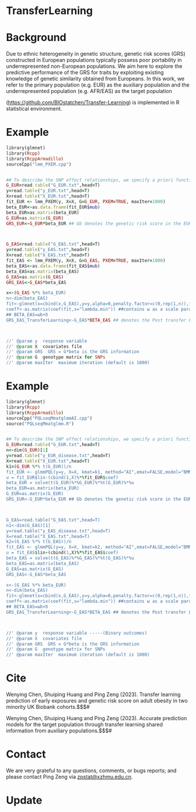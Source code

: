 # TransferLearning


# Background
Due to ethnic heterogeneity in genetic structure, genetic risk scores (GRS) constructed in European populations typically possess poor portability in underrepresented non-European populations. We aim here to explore the predictive performance of the GRS for traits by exploiting existing knowledge of genetic similarity obtained from Europeans. In this work, we refer to the primary population (e.g. EUR) as the auxiliary population and the underrepresented population (e.g. AFR/EAS) as the target population

(https://github.com/BIOstatchen/Transfer-Learning) is implemented in R statistical environment.


# Example
```ruby
library(glmnet)
library(Rcpp)
library(RcppArmadillo)
sourceCpp("lmm_PXEM.cpp")


## To describe the SNP effect relationships, we specify a priori functions for SNP effects in Asian populations as follows：β=ωb+δ 
G_EUR=read.table("G_EUR.txt",head=T)
y=read.table("y_EUR.txt",head=T)
X=read.table("X_EUR.txt",head=T)
fit_EUR <- lmm_PXEM(y, X=X, G=G_EUR, PXEM=TRUE, maxIter=1000)
beta_EUR<-as.data.frame(fit_EUR$mub)
beta_EUR=as.matrix(beta_EUR) 
G_EUR=as.matrix(G_EUR)
GRS_EUR<-G_EUR*beta_EUR ## Gb denotes the genetic risk score in the EUR model.



G_EAS=read.table("G_EAS.txt",head=T)
y=read.table("y_EAS.txt",head=T)
X=read.table("X_EAS.txt",head=T)
fit_EAS <- lmm_PXEM(y, X=X, G=G_EAS, PXEM=TRUE, maxIter=1000)
beta_EAS<-as.data.frame(fit_EAS$mub)
beta_EAS=as.matrix(beta_EAS)
G_EAS=as.matrix(G_EAS)
GRS_EAS<-G_EAS*beta_EAS

x<-(G_EAS %*% beta_EUR)
n<-dim(beta_EAS)
fit<-glmnet(x=cbind(x,G_EAS),y=y,alpha=0,penalty.factor=c(0,rep(1,n)),family="gaussian",standardize=TRUE)
coeff<-as.matrix(coef(fit,s="lambda.min")) ##contains ω as a scale parameter and δ as a vector of target-specific influences that follow a normal distribution.
## BETA_EAS=ωb+δ
GRS_EAS_TransferLearning<-G_EAS*BETA_EAS ## denotes the Post transfer Learning genetic risk score in EAS.



//' @param y  response variable
//' @param X  covariates file
//' @param GRS  GRS = G*beta is the GRS information
//' @param G  genotype matrix for SNPs
//' @param maxIter  maximum iteration (default is 1000)

```

# Example
```ruby
library(glmnet)
library(Rcpp)
library(RcppArmadillo)
sourceCpp("PQLseqMmatglmmAI.cpp")
source("PQLseqMmatglmm.R")


## To describe the SNP effect relationships, we specify a priori functions for SNP effects in Asian populations as follows：β=ωb+δ 
G_EUR=read.table("G_EUR.txt",head=T)
n<-dim(G_EUR)[1]
y=read.table("y_EUR_disease.txt",head=T)
X=read.table("X_EUR.txt",head=T)
k1=(G_EUR %*% t(G_EUR))/n
fit_EUR <- glmmPQL(y=y, X=X, kmat=k1, method="AI",emat=FALSE,model="BMM",verbose=TRUE,maxiter=1000)
u = fit_EUR$lin-(cbind(1,X)%*%fit_EUR$coef)
beta_EUR = solve(t(G_EUR)%*%G_EUR)%*%t(G_EUR)%*%u
beta_EUR=as.matrix(beta_EUR) 
G_EUR=as.matrix(G_EUR)
GRS_EUR<-G_EUR*beta_EUR ## Gb denotes the genetic risk score in the EUR model.



G_EAS=read.table("G_EAS.txt",head=T)
n1<-dim(G_EAS)[1]
y=read.table("y_EAS_disease.txt",head=T)
X=read.table("X_EAS.txt",head=T)
k2=(G_EAS %*% t(G_EAS))/n
fit_EAS <- glmmPQL(y=y, X=X, kmat=k2, method="AI",emat=FALSE,model="BMM",verbose=TRUE,maxiter=1000)
u = fit_EAS$lin-(cbind(1,X)%*%fit_EAS$coef)
beta_EAS = solve(t(G_EAS)%*%G_EAS)%*%t(G_EAS)%*%u
beta_EAS=as.matrix(beta_EAS)
G_EAS=as.matrix(G_EAS)
GRS_EAS<-G_EAS*beta_EAS

x<-(G_EAS %*% beta_EUR)
n<-dim(beta_EAS)
fit<-glmnet(x=cbind(x,G_EAS),y=y,alpha=0,penalty.factor=c(0,rep(1,n)),family="gaussian",standardize=TRUE)
coeff<-as.matrix(coef(fit,s="lambda.min")) ##contains ω as a scale parameter and δ as a vector of target-specific influences that follow a normal distribution.
## BETA_EAS=ωb+δ
GRS_EAS_TransferLearning<-G_EAS*BETA_EAS ## denotes the Post transfer Learning genetic risk score in EAS.



//' @param y  response variable -----(Binary outcomes)
//' @param X  covariates file
//' @param GRS  GRS = G*beta is the GRS information
//' @param G  genotype matrix for SNPs
//' @param maxIter  maximum iteration (default is 1000)

```
# Cite
Wenying Chen, Shuiping Huang and Ping Zeng (2023). Transfer learning prediction of early exposures and genetic risk score on adult obesity in two minority UK Biobank cohorts.$$$#

Wenying Chen, Shuiping Huang and Ping Zeng (2023). Accurate prediction models for the target population through transfer learning shared information from auxiliary populations.$$$#


# Contact
We are very grateful to any questions, comments, or bugs reports; and please contact Ping Zeng via zpstat@xzhmu.edu.cn.


# Update

